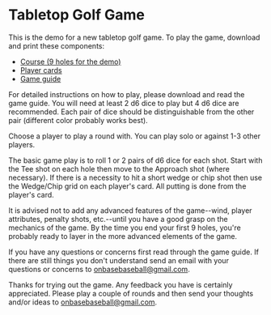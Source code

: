 # Tabletop Golf Game

This is the demo for a new tabletop golf game. To play the game, download and print these components:

- [Course (9 holes for the demo)](https://raw.github.com/brianhaferkamp/tabletopgolfgame/main/golf_game_condensed_demo.pdf)
- [Player cards](https://raw.github.com/brianhaferkamp/tabletopgolfgame/main/golf_game_player_cards.pdf)
- [Game guide](https://raw.github.com/brianhaferkamp/tabletopgolfgame/main/golf_game_guide.pdf)

For detailed instructions on how to play, please download and read the game guide. You will need at least 2 d6 dice to play but 4 d6 dice are recommended. Each pair of dice should be distinguishable from the other pair (different color probably works best).

Choose a player to play a round with. You can play solo or against 1-3 other players.

The basic game play is to roll 1 or 2 pairs of d6 dice for each shot. Start with the Tee shot on each hole then move to the Approach shot (where necessary). If there is a necessity to hit a short wedge or chip shot then use the Wedge/Chip grid on each player's card. All putting is done from the player's card.

It is advised not to add any advanced features of the game--wind, player attributes, penalty shots, etc.--until you have a good grasp on the mechanics of the game. By the time you end your first 9 holes, you're probably ready to layer in the more advanced elements of the game.

If you have any questions or concerns first read through the game guide. If there are still things you don't understand send an email with your questions or concerns to onbasebaseball@gmail.com. 

Thanks for trying out the game. Any feedback you have is certainly appreciated. Please play a couple of rounds and then send your thoughts and/or ideas to onbasebaseball@gmail.com.
